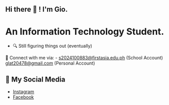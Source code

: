 ## Hi there 👋 ! I'm Gio.
# An Information Technology Student.
- 🔍 Still figuring things out (eventually)

📧 Connect with me via: - [s2024100883@firstasia.edu.ph](mailto:s2024100883@firstasia.edu.ph) (School Account)
[glat20478@gmail.com](mailto:glat20478@gmail.com) (Personal Account)


## 📱 My Social Media 
- [Instagram](https://instagram.com/iorustic)
- [Facebook](https://facebook.com/gioangelo.lat) 
<!--
**luxmoncoeur/luxmoncoeur** is a ✨ _special_ ✨ repository because its `README.md` (this file) appears on your GitHub profile.

Here are some ideas to get you started:

- 🔭 I’m currently working on ...
- 🌱 I’m currently learning ...
- 👯 I’m looking to collaborate on ...
- 🤔 I’m looking for help with ...
- 💬 Ask me about ...
- 📫 How to reach me: ...
- 😄 Pronouns: ...
- ⚡ Fun fact: ...
-->
